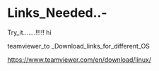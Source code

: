 # Links_Needed..-
Try_it.......!!!!!
hi

teamviewer_to _Download_links_for_different_OS

https://www.teamviewer.com/en/download/linux/
